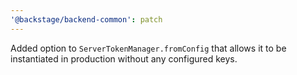 ```yaml
---
'@backstage/backend-common': patch
---
```


Added option to `ServerTokenManager.fromConfig` that allows it to be instantiated in production without any configured keys.
